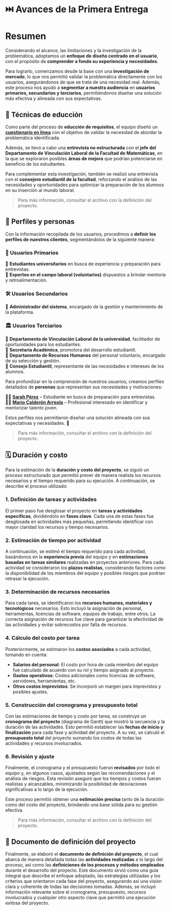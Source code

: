 # ⏭️ Avances de la Primera Entrega

# Resumen

Considerando el alcance, las limitaciones y la investigación de la problemática, adoptamos un **enfoque de diseño centrado en el usuario**, con el propósito de **comprender a fondo su experiencia y necesidades**.  

Para lograrlo, comenzamos desde la base con una **investigación de mercado**, lo que nos permitió validar la problemática directamente con los usuarios, asegurándonos de que se trata de una necesidad real. Además, este proceso nos ayudó a **segmentar a nuestra audiencia** en **usuarios primarios, secundarios y terciarios**, permitiéndonos diseñar una solución más efectiva y alineada con sus expectativas.

## 📝 Técnicas de educción

Como parte del proceso de **educción de requisitos**, el equipo diseñó un **[cuestionario en línea](https://docs.google.com/forms/d/e/1FAIpQLSc_Ku3-tCvqvPpkzKZcjI32ZFmvPUVgk7o29VuWmJKL3Fgt-Q/viewform)** con el objetivo de validar la necesidad de abordar la problemática identificada. 

Además, se llevó a cabo una **entrevista no estructurada** con el **jefe del Departamento de Vinculación Laboral de la Facultad de Matemáticas**, en la que se exploraron posibles **áreas de mejora** que podrían potenciarse en beneficio de los estudiantes.  

Para complementar esta investigación, también se realizó una entrevista con el **consejero estudiantil de la facultad**, reforzando el análisis de las necesidades y oportunidades para optimizar la preparación de los alumnos en su inserción al mundo laboral.

>Para más información, consultar el archivo con la definición del proyecto.
>

## 👨 Perfiles y personas 

Con la información recopilada de los usuarios, procedimos a **definir los perfiles de nuestros clientes**, segmentándolos de la siguiente manera:  

### 👤 **Usuarios Primarios**  
🔹 **Estudiantes universitarios** en busca de experiencia y preparación para entrevistas.  
🔹 **Expertos en el campo laboral (voluntarios)** dispuestos a brindar mentoría y retroalimentación.  

### 🛠 **Usuarios Secundarios**  
🔹 **Administrador del sistema**, encargado de la gestión y mantenimiento de la plataforma.  

### 🏛 **Usuarios Terciarios**  
🔹 **Departamento de Vinculación Laboral de la universidad**, facilitador de oportunidades para los estudiantes.  
🔹 **Secretaría Académica**, promotora del desarrollo estudiantil.  
🔹 **Departamento de Recursos Humanos** del personal voluntario, encargado de su selección y gestión.  
🔹 **Consejo Estudiantil**, representante de las necesidades e intereses de los alumnos.  

Para profundizar en la comprensión de nuestros usuarios, creamos perfiles detallados de **personas** que representan sus necesidades y motivaciones:  

👩‍🎓 **[Sarah Pérez](https://userforge.com/view/-OJKBtkWCO5PXXcJw9SF)** – Estudiante en busca de preparación para entrevistas.  
👨‍💼 **[Mario Calderón Arreola](https://userforge.com/view/-OKe9Z1mtmELGu2NmU9m)** – Profesional interesado en identificar y mentorizar talento joven.  

Estos perfiles nos permitieron diseñar una solución alineada con sus expectativas y necesidades. 🚀

>Para más información, consultar el archivo con la definición del proyecto.
>

## 🗓️ Duración y costo

Para la estimación de la **duración y costo del proyecto**, se siguió un proceso estructurado que permitió prever de manera realista los recursos necesarios y el tiempo requerido para su ejecución. A continuación, se describe el proceso utilizado:

### 1. **Definición de tareas y actividades**
   El primer paso fue desglosar el proyecto en **tareas y actividades específicas**, dividiéndolo en **fases clave**. Cada una de estas fases fue desglosada en actividades más pequeñas, permitiendo identificar con mayor claridad los recursos y tiempo necesarios.

### 2. **Estimación de tiempo por actividad**
   A continuación, se estimó el tiempo requerido para cada actividad, basándonos en la **experiencia previa** del equipo y en **estimaciones basadas en tareas similares** realizadas en proyectos anteriores. Para cada actividad se consideraron los **plazos realistas**, considerando factores como la disponibilidad de los miembros del equipo y posibles riesgos que podrían retrasar la ejecución.

### 3. **Determinación de recursos necesarios**
   Para cada tarea, se identificaron los **recursos humanos, materiales y tecnológicos** necesarios. Esto incluyó la asignación de personal, herramientas, licencias de software, equipos de trabajo, entre otros. La correcta asignación de recursos fue clave para garantizar la efectividad de las actividades y evitar sobrecostos por falta de recursos.

### 4. **Cálculo del costo por tarea**
   Posteriormente, se estimaron los **costos asociados** a cada actividad, tomando en cuenta:
   - **Salarios del personal**: El costo por hora de cada miembro del equipo fue calculado de acuerdo con su rol y tiempo asignado al proyecto.
   - **Gastos operativos**: Costos adicionales como licencias de software, servidores, herramientas, etc.
   - **Otros costos imprevistos**: Se incorporó un margen para imprevistos y posibles ajustes.

### 5. **Construcción del cronograma y presupuesto total**
   Con las estimaciones de tiempo y costo por tarea, se construyó un **cronograma del proyecto** (diagrama de Gantt) que mostró la secuencia y la duración de las actividades. Esto permitió establecer las **fechas de inicio y finalización** para cada fase y actividad del proyecto. A su vez, se calculó el **presupuesto total** del proyecto sumando los costos de todas las actividades y recursos involucrados.

### 6. **Revisión y ajuste**
   Finalmente, el cronograma y el presupuesto fueron **revisados** por todo el equipo y, en algunos casos, ajustados según las recomendaciones y el análisis de riesgos. Esta revisión aseguró que los tiempos y costos fueran realistas y alcanzables, minimizando la posibilidad de desviaciones significativas a lo largo de la ejecución.

Este proceso permitió obtener una **estimación precisa** tanto de la duración como del costo del proyecto, brindando una base sólida para su gestión efectiva.

>Para más información, consultar el archivo con la definición del proyecto.
>

## 📄 Documento de definición del proyecto

Finalmente, se elaboró el **documento de definición del proyecto**, el cual abarca de manera detallada todas las **actividades realizadas** a lo largo del proceso, así como las **definiciones de los procesos y métodos empleados** durante el desarrollo del proyecto. Este documento sirvió como una guía integral que describe el enfoque adoptado, las estrategias utilizadas y los criterios que orientaron cada fase del proyecto, asegurando así una visión clara y coherente de todas las decisiones tomadas. Además, se incluyó información relevante sobre el cronograma, presupuesto, recursos involucrados y cualquier otro aspecto clave que permitió una ejecución exitosa del proyecto.
